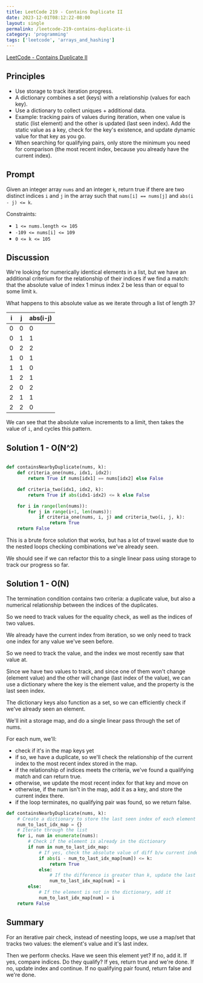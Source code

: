 ```yaml
---
title: LeetCode 219 - Contains Duplicate II
date: 2023-12-01T08:12:22-08:00
layout: single
permalink: /leetcode-219-contains-duplicate-ii
category: 'programming'
tags: ['leetcode', 'arrays_and_hashing']
---
```


[LeetCode - Contains Duplicate II](https://leetcode.com/problems/contains-duplicate-ii/description/)

## Principles

* Use storage to track iteration progress.
* A dictionary combines a set (keys) with a relationship (values for each key).
* Use a dictionary to collect uniques + additional data. 
* Example: tracking pairs of values during iteration, when one value is static (list element) and the other is updated (last seen index). Add the static value as a key, check for the key's existence, and update dynamic value for that key as you go.
* When searching for qualifying pairs, only store the minimum you need for comparison (the most recent index, because you already have the current index).

## Prompt

Given an integer array `nums` and an integer `k`, return true if there are two distinct indices `i` and `j` in the array such that `nums[i] == nums[j]` and `abs(i - j) <= k`.

Constraints:

* `1 <= nums.length <= 105`
* `-109 <= nums[i] <= 109`
* `0 <= k <= 105`

## Discussion

We're looking for numerically identical elements in a list, but we have an additional criterium for the relationship of their indices if we find a match: that the absolute value of index 1 minus index 2 be less than or equal to some limit `k`.

What happens to this absolute value as we iterate through a list of length 3?

| i | j | abs(i-j) |
|---|---|---------|
| 0 | 0 | 0       |
| 0 | 1 | 1       |
| 0 | 2 | 2       |
| 1 | 0 | 1       |
| 1 | 1 | 0       |
| 1 | 2 | 1       |
| 2 | 0 | 2       |
| 2 | 1 | 1       |
| 2 | 2 | 0       |

We can see that the absolute value increments to a limit, then takes the value of `i`, and cycles this pattern.


## Solution 1 - O(N^2)

```python

def containsNearbyDuplicate(nums, k):
    def criteria_one(nums, idx1, idx2):
        return True if nums[idx1] == nums[idx2] else False

    def criteria_two(idx1, idx2, k):
        return True if abs(idx1-idx2) <= k else False

    for i in range(len(nums)):
        for j in range(i+1, len(nums)):		
            if criteria_one(nums, i, j) and criteria_two(i, j, k):
                return True
    return False
```

This is a brute force solution that works, but has a lot of travel waste due to the nested loops checking combinations we've already seen.

We should see if we can refactor this to a single linear pass using storage to track our progress so far.

## Solution 1 - O(N)

The termination condition contains two criteria: a duplicate value, but also a numerical relationship between the indices of the duplicates.

So we need to track values for the equality check, as well as the indices of two values.

We already have the current index from iteration, so we only need to track one index for any value we've seen before.

So we need to track the value, and the index we most recently saw that value at.

Since we have two values to track, and since one of them won't change (element value) and the other will change (last index of the value), we can use a dictionary where the key is the element value, and the property is the last seen index.

The dictionary keys also function as a set, so we can efficiently check if we've already seen an element.

We'll init a storage map, and do a single linear pass through the set of nums. 

For each num, we'll:
* check if it's in the map keys yet
* if so, we have a duplicate, so we'll check the relationship of the current index to the most recent index stored in the map.
* if the relationship of indices meets the criteria, we've found a qualifying match and can return true.
* otherwise, we update the most recent index for that key and move on
* otherwise, if the num isn't in the map, add it as a key, and store the current index there.
* if the loop terminates, no qualifying pair was found, so we return false.

```python
def containsNearbyDuplicate(nums, k):
    # Create a dictionary to store the last seen index of each element
    num_to_last_idx_map = {}
    # Iterate through the list
    for i, num in enumerate(nums):
        # Check if the element is already in the dictionary
        if num in num_to_last_idx_map:
            # If yes, check the absolute value of diff b/w current index and the last seen index
            if abs(i - num_to_last_idx_map[num]) <= k:
                return True
            else:
                # If the difference is greater than k, update the last seen index
                num_to_last_idx_map[num] = i
        else:
            # If the element is not in the dictionary, add it
            num_to_last_idx_map[num] = i
    return False
```

## Summary

For an iterative pair check, instead of neesting loops, we use a map/set that tracks two values: the element's value and it's last index. 

Then we perform checks. Have we seen this element yet? If no, add it. If yes, compare indices. Do they qualify? If yes, return true and we're done. If no, update index and continue. If no qualifying pair found, return false and we're done.